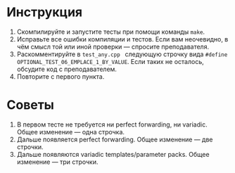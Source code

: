 # Инструкция

1. Скомпилируйте и запустите тесты при помощи команды `make`.
2. Исправьте все ошибки компиляции и тестов.
   Если вам неочевидно, в чём смысл той или иной проверки — спросите преподавателя.
3. Раскомментируйте в `test_any.cpp ` следующую строчку вида `#define OPTIONAL_TEST_06_EMPLACE_1_BY_VALUE`.
   Если таких не осталось, обсудите код с преподавателем.
4. Повторите с первого пункта.

# Советы
1. В первом тесте не требуется ни perfect forwarding, ни variadic. Общее изменение — одна строчка.
2. Дальше появляется perfect forwarding. Общее изменение — две строчки.
3. Дальше появляются variadic templates/parameter packs. Общее изменение — три строчки.
